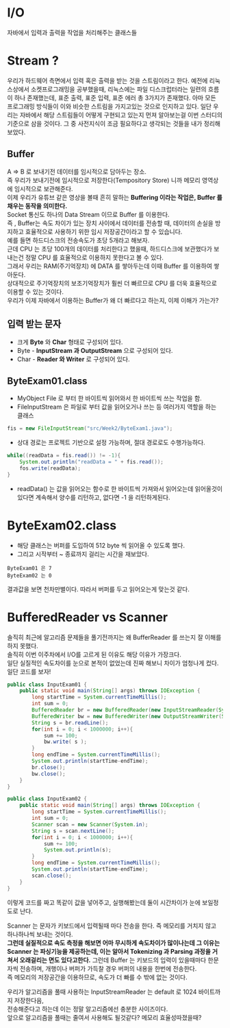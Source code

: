# I/O

자바에서 입력과 출력을 작업을 처리해주는 클래스들

# Stream ?

우리가 하드웨어 측면에서 입력 혹은 출력을 받는 것을 스트림이라고 한다. 예전에 리눅스상에서 소켓프로그래밍을 공부했을때, 
리눅스에는 파일 디스크럽터라는 일련의 흐름이 하나 존재했는데, 표준 출력, 표준 입력, 표준 에러 총 3가지가 존재했다. 
아마 모든 프로그래밍 방식들이 이와 비슷한 스트림을 가지고있는 것으로 인지하고 있다.
일단 우리는 자바에서 해당 스트림들이 어떻게 구현되고 있는지 먼져 알아보는걸 이번 스터디의 기준으로 삼을 것이다.
그 중 사전지식이 조금 필요하다고 생각되는 것들을 내가 정리해보았다.

## Buffer 

A ⇒ B 로 보내기전 데이터를 임시적으로 담아두는 장소. <br>
즉 우리가 보내기전에 임시적으로 저장한다(Tempository Store) 니까 메모리 영역상에 임시적으로 보관해준다.<br>
이제 우리가 유튜브 같은 영상을 볼때 흔히 말하는 **Buffering 이라는 작업은, Buffer 를 채우는 동작을 의미한다.**<br>
Socket 통신도 하나의 Data Stream 이므로 Buffer 를 이용한다.<br>
즉 , Buffer는 속도 차이가 있는 장치 사이에서 데이터를 전송할 때, 데이터의 손실을 방지하고 효율적으로 사용하기 위한 임시 저장공간이라고 할 수 있습니다.<br>
예를 들면 하드디스크의 전송속도가 초당 5개라고 해보자.<br>
근데 CPU 는 초당 100개의 데이터를 처리한다고 했을때, 하드디스크에 보관했다가 보내는건 정말 CPU 를 효율적으로 이용하지 못한다고 볼 수 있다. <br>
그래서 우리는 RAM(주기억장치) 에 DATA 를 쌓아두는데 이때 Buffer 를 이용하여 쌓아둔다.  <br>
상대적으로 주기억장치의 보조기억장치가 훨씬 더 빠르므로 CPU 를 더욱 효율적으로 이용할 수 있는 것이다.<br>
우리가 이제 자바에서 이용하는 Buffer가 왜 더 빠르다고 하는지, 이제 이해가 가는가? 


## 입력 받는 문자

- 크게 **Byte** 와 **Char** 형태로 구성되어 있다.
- Byte - **InputStream 과 OutputStream** 으로 구성되어 있다.
- Char - **Reader 와 Writer** 로 구성되어 있다.

## ByteExam01.class

- MyObject File 로 부터 한 바이트씩 읽어와서 한 바이트씩 쓰는 작업을 함. 
- FileInputStream 은 파일로 부터 값을 읽어오거나 쓰는 등 여러가지 역할을 하는 클래스

```java
fis = new FileInputStream("src/Week2/ByteExam1.java");
```

- 상대 경로는 프로젝트 기반으로 설정 가능하며, 절대 경로로도 수행가능하다.

```java
while((readData = fis.read()) != -1){
    System.out.println("readData = " + fis.read());
    fos.write(readData);
}
```
- readData() 는 값을 읽어오는 함수로 한 바이트씩 가져와서 읽어오는데 읽어올것이 있다면 계속해서 양수를 리턴하고, 없다면 -1 을 리턴하게된다.

# ByteExam02.class

- 해당 클래스는 버퍼를 도입하여 512 byte 씩 읽어올 수 있도록 했다. 
- 그리고 시작부터 ~ 종료까지 걸리는 시간을 재보았다.
```
ByteExam01 은 7
ByteExam02 는 0 
```

결과값을 보면 천차만별이다. 따라서 버퍼를 두고 읽어오는게 맞는것 같다.

# BufferedReader vs Scanner

솔직히 최근에 알고리즘 문제들을 풀기전까지는 왜 BufferReader 를 쓰는지 잘 이해를 하지 못했다. <br>
솔직히 이번 이주차에서 I/O를 고르게 된 이유도 해당 이유가 가장크다. <br>
일단 실질적인 속도차이를 눈으로 본적이 없었는데 진짜 해보니 차이가 엄청나게 컸다. 일단 코드를 보자! <br>

```java
public class InputExam01 {
    public static void main(String[] args) throws IOException {
        long startTime = System.currentTimeMillis();
        int sum = 0;
        BufferedReader br = new BufferedReader(new InputStreamReader(System.in));
        BufferedWriter bw = new BufferedWriter(new OutputStreamWriter(System.out));
        String s = br.readLine();
        for(int i = 0; i < 1000000; i++){
            sum += 100;
            bw.write( s );
        }
        long endTime = System.currentTimeMillis();
        System.out.println(startTime-endTime);
        br.close();
        bw.close();
    }
}
```

```java
public class InputExam02 {
    public static void main(String[] args) throws IOException {
        long startTime = System.currentTimeMillis();
        int sum = 0;
        Scanner scan = new Scanner(System.in);
        String s = scan.nextLine();
        for(int i = 0; i < 1000000; i++){
            sum += 100;
            System.out.println(s);
        }
        long endTime = System.currentTimeMillis();
        System.out.println(startTime-endTime);
        scan.close();
    }
}
```

이렇게 코드를 짜고 똑같이 값을 넣어주고, 실행해봤는데 둘이 시간차이가 눈에 보일정도로 난다. <br>

Scanner 는 문자가 키보드에서 입력될때 마다 전송을 한다. 즉 메모리를 거치지 않고 하나하나씩 보내는 것이다. <br>
**그런데 실질적으로 속도 측정을 해보면 어마 무시하게 속도차이가 많이나는데 그 이유는 Scanner 는 파싱기능을 제공하는데, 
이는 알아서 Tokenizing 과 Parsing 과정을 거쳐서 오래걸리는 면도 있다고한다.**
그런데 Buffer 는 키보드의 입력이 있을때마다 한문자씩 전송하며, 개행이나 버퍼가 가득찰 경우 버퍼의 내용을 한번에 전송한다. <br>
즉 메모리의 저장공간을 이용하므로, 속도가 더 빠를 수 밖에 없는 것이다. <br>

우리가 알고리즘을 풀때 사용하는 InputStreamReader 는 default 로 1024 바이트까지 저장한다음, <br>
전송해준다고 하는데 이는 정말 알고리즘에선 충분한 사이즈이다. <br>
앞으로 알고리즘을 풀때는 줄여서 사용해도 될것같다? 메모리 효율성따졌을때? <br>

